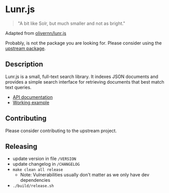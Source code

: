 # Lunr.js

> "A bit like Solr, but much smaller and not as bright."

Adapted from [olivernn/lunr.js](https://github.com/olivernn/lunr.js)

Probably, is not the package you are looking for. Please consider using the [upstream package](https://github.com/olivernn/lunr.js).


## Description

Lunr.js is a small, full-text search library.  It indexes JSON documents and provides a simple search interface for retrieving documents that best match text queries.


* [API documentation](https://lunrjs.com/docs/index.html) 
* [Working example](https://olivernn.github.io/moonwalkers/)


## Contributing

Please consider contributing to the upstream project.

## Releasing

* update version in file `/VERSION`
* update changelog in `/CHANGELOG`
* `make clean all release`
    * Note: Vulnerabilities usually don't matter as we only have dev dependencies
* `./build/release.sh`
